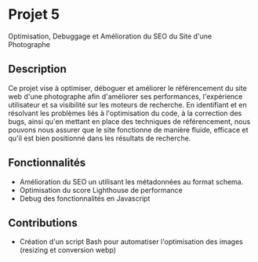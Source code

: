# Projet 5

Optimisation, Debuggage et Amélioration du SEO du Site d'une Photographe

## Description

Ce projet vise à optimiser, déboguer et améliorer le référencement du site web d'une photographe afin d'améliorer ses performances, l'expérience utilisateur et sa visibilité sur les moteurs de recherche. En identifiant et en résolvant les problèmes liés à l'optimisation du code, à la correction des bugs, ainsi qu'en mettant en place des techniques de référencement, nous pouvons nous assurer que le site fonctionne de manière fluide, efficace et qu'il est bien positionné dans les résultats de recherche.

## Fonctionnalités

- Amélioration du SEO un utilisant les métadonnées au format schema.
- Optimisation du score Lighthouse de performance
- Debug des fonctionnalités en Javascript

## Contributions

- Création d'un script Bash pour automatiser l'optimisation des images (resizing et conversion webp)
